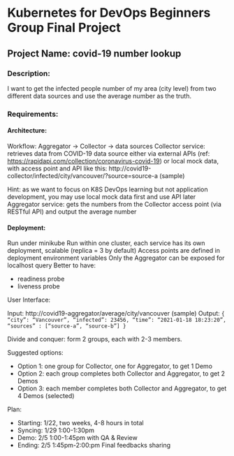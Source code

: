 # Kubernetes for DevOps Beginners Group Final Project

## Project Name: covid-19 number lookup

### Description:

I want to get the infected people number of my area (city level) from two different data sources and use the average number as the truth.

### Requirements:

#### Architecture:

Workflow: Aggregator → Collector → data sources
Collector service: retrieves data from COVID-19 data source either via external APIs (ref: https://rapidapi.com/collection/coronavirus-covid-19) or local mock data, with access point and API like this: http://covid19-collector/infected/city/vancouver/?source=source-a (sample)

Hint: as we want to focus on K8S DevOps learning but not application development, you may use local mock data first and use API later
Aggregator service: gets the numbers from the Collector access point (via RESTful API) and output the average number

#### Deployment:

Run under minikube
Run within one cluster, each service has its own deployment, scalable (replica = 3 by default)
Access points are defined in deployment environment variables
Only the Aggregator can be exposed for localhost query
Better to have:

- readiness probe
- liveness probe

User Interface:

Input: http://covid19-aggregator/average/city/vancouver (sample)
Output:
`{ “city”: “Vancouver”, “infected”: 23456, “time”: “2021-01-18 18:23:20”, “sources” : [“source-a”, “source-b”] }`

Divide and conquer:
form 2 groups, each with 2-3 members.

Suggested options:

- Option 1: one group for Collector, one for Aggregator, to get 1 Demo
- Option 2: each group completes both Collector and Aggregator, to get 2 Demos
- Option 3: each member completes both Collector and Aggregator, to get 4 Demos (selected)

Plan:

- Starting: 1/22, two weeks, 4-8 hours in total
- Syncing: 1/29 1:00-1:30pm
- Demo: 2/5 1:00-1:45pm with QA & Review
- Ending: 2/5 1:45pm-2:00:pm Final feedbacks sharing
